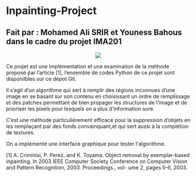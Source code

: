 # Inpainting-Project

## Fait par : Mohamed Ali SRIR et Youness Bahous dans le cadre du projet IMA201
<p align = "center" >
<img src="./output/fiche.gif">
</p>
Ce projet est une implémentation et une examination de la méthode proposé par l’article [1], l’ensemble
de codes Python de ce projet sont disponilbles sur ce dépot Git.

Il s’agit d’un algorithme qui sert à remplir des régions inconnues d’une image en se basant sur son
contenu en choisissant un ordre de remplissage et des patches permettant de bien propager les structures
de l’image et de prioriser les pixels pour lesquels on a plus d’information sure.

C’est une méthode particulièrement efficace pour la suppression d’objets en les remplaçant par des
fonds convainquant,et qui sert aussi à la complétion de textures.

On a implémenté une interface graphique pour tester l'algorithme.

[1] A. Criminisi, P. Perez, and K. Toyama. Object removal by exemplar-based inpainting. In 2003 IEEE
Computer Society Conference on Computer Vision and Pattern Recognition, 2003. Proceedings., vol-
ume 2, pages II–II, 2003.
